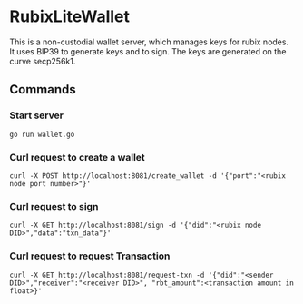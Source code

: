 # RubixLiteWallet
This is a non-custodial wallet server, which manages keys for rubix nodes. It uses BIP39 to generate keys and to sign. The keys are generated on the curve secp256k1. 

## Commands
### Start server 
```
go run wallet.go

```
### Curl request to create a wallet
```
curl -X POST http://localhost:8081/create_wallet -d '{"port":"<rubix node port number>"}'
```

### Curl request to sign
```
curl -X GET http://localhost:8081/sign -d '{"did":"<rubix node DID>","data":"txn_data"}'
```
### Curl request to request Transaction
```
curl -X GET http://localhost:8081/request-txn -d '{"did":"<sender DID>","receiver":"<receiver DID>", "rbt_amount":<transaction amount in float>}'
```
